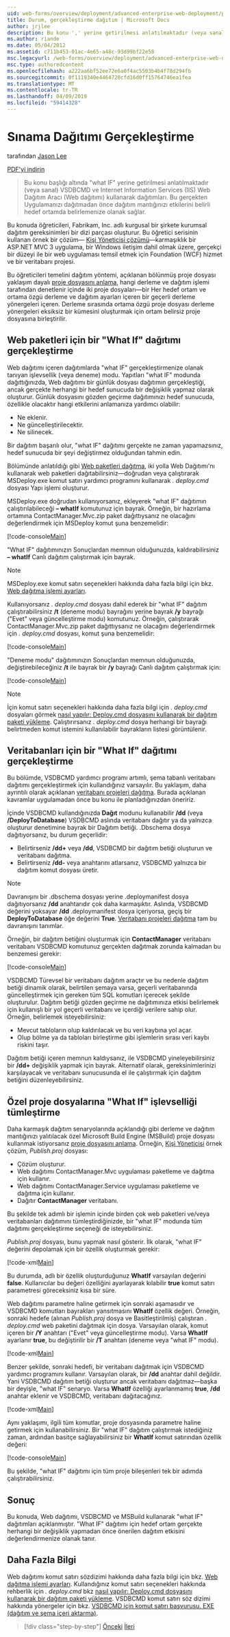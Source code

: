 ```yaml
---
uid: web-forms/overview/deployment/advanced-enterprise-web-deployment/performing-a-what-if-deployment
title: Durum, gerçekleştirme dağıtım | Microsoft Docs
author: jrjlee
description: Bu konu ',' yerine getirilmesi anlatılmaktadır (veya sanal) Internet Information Services (IIS) Web Dağıtım Aracı (Web dağıtımı) ile V dağıtımlarını...
ms.author: riande
ms.date: 05/04/2012
ms.assetid: c711b453-01ac-4e65-a48c-93d99bf22e58
msc.legacyurl: /web-forms/overview/deployment/advanced-enterprise-web-deployment/performing-a-what-if-deployment
msc.type: authoredcontent
ms.openlocfilehash: a222aa6bf52ee72e6a0f4ac5503b4b4f78d294fb
ms.sourcegitcommit: 0f1119340e4464720cfd16d0ff15764746ea1fea
ms.translationtype: MT
ms.contentlocale: tr-TR
ms.lasthandoff: 04/09/2019
ms.locfileid: "59414328"
---
```

# <a name="performing-a-what-if-deployment"></a>Sınama Dağıtımı Gerçekleştirme

tarafından [Jason Lee](https://github.com/jrjlee)

[PDF'yi indirin](https://msdnshared.blob.core.windows.net/media/MSDNBlogsFS/prod.evol.blogs.msdn.com/CommunityServer.Blogs.Components.WeblogFiles/00/00/00/63/56/8130.DeployingWebAppsInEnterpriseScenarios.pdf)

> Bu konu başlığı altında "what IF" yerine getirilmesi anlatılmaktadır (veya sanal) VSDBCMD ve Internet Information Services (IIS) Web Dağıtım Aracı (Web dağıtımı) kullanarak dağıtımları. Bu gerçekten Uygulamanızı dağıtmadan önce dağıtım mantığınızı etkilerini belirli hedef ortamda belirlemenize olanak sağlar.


Bu konuda öğreticileri, Fabrikam, Inc. adlı kurgusal bir şirkete kurumsal dağıtım gereksinimleri bir dizi parçası oluşturur. Bu öğretici serisinin kullanan örnek bir çözüm&#x2014; [Kişi Yöneticisi çözümü](../web-deployment-in-the-enterprise/the-contact-manager-solution.md)&#x2014;karmaşıklık bir ASP.NET MVC 3 uygulama, bir Windows iletişim dahil olmak üzere, gerçekçi bir düzeyi ile bir web uygulaması temsil etmek için Foundation (WCF) hizmet ve bir veritabanı projesi.

Bu öğreticileri temelini dağıtım yöntemi, açıklanan bölünmüş proje dosyası yaklaşım dayalı [proje dosyasını anlama](../web-deployment-in-the-enterprise/understanding-the-project-file.md), hangi derleme ve dağıtım işlemi tarafından denetlenir içinde iki proje dosyaları&#x2014;bir Her hedef ortam ve ortama özgü derleme ve dağıtım ayarları içeren bir geçerli derleme yönergeleri içeren. Derleme sırasında ortama özgü proje dosyası derleme yönergeleri eksiksiz bir kümesini oluşturmak için ortam belirsiz proje dosyasına birleştirilir.

## <a name="performing-a-what-if-deployment-for-web-packages"></a>Web paketleri için bir "What If" dağıtımı gerçekleştirme

Web dağıtımı içeren dağıtımlarda "what IF" gerçekleştirmenize olanak tanıyan işlevsellik (veya deneme) modu. Yapıtları "what IF" modunda dağıttığınızda, Web dağıtımı bir günlük dosyası dağıtımın gerçekleştiği, ancak gerçekte herhangi bir hedef sunucuda bir değişiklik yapmaz olarak oluşturur. Günlük dosyasını gözden geçirme dağıtımınızı hedef sunucuda, özellikle olacaktır hangi etkilerini anlamanıza yardımcı olabilir:

- Ne eklenir.
- Ne güncelleştirilecektir.
- Ne silinecek.

Bir dağıtım başarılı olur, "what IF" dağıtımı gerçekte ne zaman yapamazsınız, hedef sunucuda bir şeyi değiştirmez olduğundan tahmin edin.

Bölümünde anlatıldığı gibi [Web paketleri dağıtma](../web-deployment-in-the-enterprise/deploying-web-packages.md), iki yolla Web Dağıtımı'nı kullanarak web paketleri dağıtabilirsiniz&#x2014;doğrudan veya çalıştırarak MSDeploy.exe komut satırı yardımcı programını kullanarak *. deploy.cmd* dosyası Yapı işlemi oluşturur.

MSDeploy.exe doğrudan kullanıyorsanız, ekleyerek "what IF" dağıtımın çalıştırılabileceği **– whatIf** komutunuz için bayrak. Örneğin, bir hazırlama ortamına ContactManager.Mvc.zip paket dağıttıysanız ne olacağını değerlendirmek için MSDeploy komut şuna benzemelidir:


[!code-console[Main](performing-a-what-if-deployment/samples/sample1.cmd)]


"What IF" dağıtımınızın Sonuçlardan memnun olduğunuzda, kaldırabilirsiniz **– whatIf** Canlı dağıtım çalıştırmak için bayrak.

> [!NOTE]
> MSDeploy.exe komut satırı seçenekleri hakkında daha fazla bilgi için bkz. [Web dağıtma işlemi ayarları](https://technet.microsoft.com/library/dd569089(WS.10).aspx).


Kullanıyorsanız *. deploy.cmd* dosyası dahil ederek bir "what IF" dağıtım çalıştırabilirsiniz **/t** (deneme modu) bayrağını yerine bayrak **/y** bayrağı ("Evet" veya güncelleştirme modu) komutunuz. Örneğin, çalıştırarak ContactManager.Mvc.zip paket dağıttıysanız ne olacağını değerlendirmek için *. deploy.cmd* dosyası, komut şuna benzemelidir:


[!code-console[Main](performing-a-what-if-deployment/samples/sample2.cmd)]


"Deneme modu" dağıtımınızın Sonuçlardan memnun olduğunuzda, değiştirebileceğiniz **/t** ile bayrak bir **/y** bayrağı Canlı dağıtım çalıştırmak için:


[!code-console[Main](performing-a-what-if-deployment/samples/sample3.cmd)]


> [!NOTE]
> İçin komut satırı seçenekleri hakkında daha fazla bilgi için *. deploy.cmd* dosyaları görmek [nasıl yapılır: Deploy.cmd dosyasını kullanarak bir dağıtım paketi yükleme](https://msdn.microsoft.com/library/ff356104.aspx). Çalıştırırsanız *. deploy.cmd* dosya herhangi bir bayrağı belirtmeden komut istemini kullanılabilir bayrakların listesi görüntülenir.


## <a name="performing-a-what-if-deployment-for-databases"></a>Veritabanları için bir "What If" dağıtımı gerçekleştirme

Bu bölümde, VSDBCMD yardımcı programı artımlı, şema tabanlı veritabanı dağıtımı gerçekleştirmek için kullandığınız varsayılır. Bu yaklaşım, daha ayrıntılı olarak açıklanan [veritabanı projeleri dağıtma](../web-deployment-in-the-enterprise/deploying-database-projects.md). Burada açıklanan kavramlar uygulamadan önce bu konu ile planladığınızdan öneririz.

İçinde VSDBCMD kullandığınızda **Dağıt** modunu kullanabilir **/dd** (veya **/DeployToDatabase**) VSDBCMD aslında veritabanı dağıtır ya da yalnızca oluşturur denetimine bayrak bir Dağıtım betiği. .Dbschema dosya dağıtıyorsanız, bu durum geçerlidir:

- Belirtirseniz **/dd+** veya **/dd**, VSDBCMD bir dağıtım betiği oluşturun ve veritabanı dağıtma.
- Belirtirseniz **/dd-** veya anahtarını atlarsanız, VSDBCMD yalnızca bir dağıtım komut dosyası üretir.

> [!NOTE]
> Davranışını bir .dbschema dosyası yerine .deploymanifest dosya dağıtıyorsanız **/dd** anahtarıdır çok daha karmaşıktır. Aslında, VSDBCMD değerini yoksayar **/dd** .deploymanifest dosya içeriyorsa, geçiş bir **DeployToDatabase** öğe değerini **True**. [Veritabanı projeleri dağıtma](../web-deployment-in-the-enterprise/deploying-database-projects.md) tam bu davranışını tanımlar.


Örneğin, bir dağıtım betiğini oluşturmak için **ContactManager** veritabanı veritabanı VSDBCMD komutunuz gerçekten dağıtmak zorunda kalmadan bu benzemesi gerekir:


[!code-console[Main](performing-a-what-if-deployment/samples/sample4.cmd)]


VSDBCMD Türevsel bir veritabanı dağıtım araçtır ve bu nedenle dağıtım betiği dinamik olarak, belirtilen şemaya varsa, geçerli veritabanında güncelleştirmek için gereken tüm SQL komutları içerecek şekilde oluşturulur. Dağıtım betiği gözden geçirme ne dağıtımınıza etkisi belirlemek için kullanışlı bir yol geçerli veritabanı ve içerdiği verilere sahip olur. Örneğin, belirlemek isteyebilirsiniz:

- Mevcut tabloların olup kaldırılacak ve bu veri kaybına yol açar.
- Olup bölme ya da tabloları birleştirme gibi işlemlerin sırası veri kaybı riskini taşır.

Dağıtım betiği içeren memnun kaldıysanız, ile VSDBCMD yineleyebilirsiniz bir **/dd+** değişiklik yapmak için bayrak. Alternatif olarak, gereksinimlerinizi karşılayacak ve veritabanı sunucusunda el ile çalıştırmak için dağıtım betiğini düzenleyebilirsiniz.

## <a name="integrating-what-if-functionality-into-custom-project-files"></a>Özel proje dosyalarına "What If" işlevselliği tümleştirme

Daha karmaşık dağıtım senaryolarında açıklandığı gibi derleme ve dağıtım mantığınızı yalıtılacak özel Microsoft Build Engine (MSBuild) proje dosyası kullanmak istiyorsanız [proje dosyasını anlama](../web-deployment-in-the-enterprise/understanding-the-project-file.md). Örneğin, [Kişi Yöneticisi](../web-deployment-in-the-enterprise/the-contact-manager-solution.md) örnek çözüm, *Publish.proj* dosyası:

- Çözüm oluşturur.
- Web dağıtımı ContactManager.Mvc uygulaması paketleme ve dağıtma için kullanır.
- Web dağıtımı ContactManager.Service uygulaması paketleme ve dağıtma için kullanır.
- Dağıtır **ContactManager** veritabanı.

Bu şekilde tek adımlı bir işlemin içinde birden çok web paketleri ve/veya veritabanları dağıtımını tümleştirdiğinizde, bir "what IF" modunda tüm dağıtımı gerçekleştirme seçeneği de isteyebilirsiniz.

*Publish.proj* dosyası, bunu yapmak nasıl gösterir. İlk olarak, "what IF" değerini depolamak için bir özellik oluşturmak gerekir:


[!code-xml[Main](performing-a-what-if-deployment/samples/sample5.xml)]


Bu durumda, adlı bir özellik oluşturduğunuz **WhatIf** varsayılan değerini **false**. Kullanıcılar bu değeri özelliğini ayarlayarak kılabilir **true** komut satırı parametresi göreceksiniz kısa bir süre.

Web dağıtımı parametre haline getirmek için sonraki aşamasıdır ve VSDBCMD komutları bayrakları yansıtmasını **WhatIf** özellik değeri. Örneğin, sonraki hedefe (alınan *Publish.proj* dosya ve Basitleştirilmiş) çalıştıran *. deploy.cmd* web paketini dağıtmak için dosya. Varsayılan olarak, komut içeren bir **/Y** anahtarı ("Evet" veya güncelleştirme modu). Varsa **WhatIf** ayarlanır **true**, bu değiştirilir bir **/T** anahtarı (deneme veya "what IF" modu).


[!code-xml[Main](performing-a-what-if-deployment/samples/sample6.xml)]


Benzer şekilde, sonraki hedefi, bir veritabanı dağıtmak için VSDBCMD yardımcı programını kullanır. Varsayılan olarak, bir **/dd** anahtar dahil değildir. Yani VSDBCMD dağıtım betiği oluşturur ancak veritabanı dağıtmaz&#x2014;başka bir deyişle, "what IF" senaryo. Varsa **WhatIf** özelliği ayarlanmamış **true**, **/dd** anahtar eklenir ve VSDBCMD, veritabanı dağıtacağınız.


[!code-xml[Main](performing-a-what-if-deployment/samples/sample7.xml)]


Aynı yaklaşımı, ilgili tüm komutlar, proje dosyasında parametre haline getirmek için kullanabilirsiniz. Bir "what IF" dağıtım çalıştırmak istediğiniz zaman, ardından basitçe sağlayabilirsiniz bir **WhatIf** komut satırından özellik değeri:


[!code-console[Main](performing-a-what-if-deployment/samples/sample8.cmd)]


Bu şekilde, "what IF" dağıtımı için tüm proje bileşenleri tek bir adımda çalıştırabilirsiniz.

## <a name="conclusion"></a>Sonuç

Bu konuda, Web dağıtımı, VSDBCMD ve MSBuild kullanarak "what IF" dağıtımları açıklanmıştır. "What IF" dağıtımı için hedef ortam gerçekte herhangi bir değişiklik yapmadan önce önerilen dağıtım etkisini değerlendirmenize olanak tanır.

## <a name="further-reading"></a>Daha Fazla Bilgi

Web dağıtımı komut satırı sözdizimi hakkında daha fazla bilgi için bkz. [Web dağıtma işlemi ayarları](https://technet.microsoft.com/library/dd569089(WS.10).aspx). Kullandığınız komut satırı seçenekleri hakkında rehberlik için *. deploy.cmd* bkz [nasıl yapılır: Deploy.cmd dosyasını kullanarak bir dağıtım paketi yükleme](https://msdn.microsoft.com/library/ff356104.aspx). VSDBCMD komut satırı söz dizimi hakkında yönergeler için bkz. [VSDBCMD için komut satırı başvurusu. EXE (dağıtım ve şema içeri aktarma)](https://msdn.microsoft.com/library/dd193283.aspx).

> [!div class="step-by-step"]
> [Önceki](advanced-enterprise-web-deployment.md)
> [İleri](customizing-database-deployments-for-multiple-environments.md)
